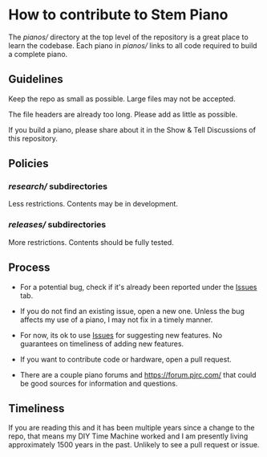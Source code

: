 # How to contribute to Stem Piano

The *pianos/* directory at the top level of the repository is a great place to learn the codebase. Each piano in *pianos/* links to all code required to build a complete piano.

## Guidelines

Keep the repo as small as possible. Large files may not be accepted.

The file headers are already too long. Please add as little as possible.

If you build a piano, please share about it in the Show & Tell Discussions of this repository.

## Policies

### *research/* subdirectories
Less restrictions. Contents may be in development.

### *releases/* subdirectories
More restrictions. Contents should be fully tested.

## Process

* For a potential bug, check if it's already been reported under the [Issues](https://github.com/gzweigle/DIY-Grand-Digital-Piano/issues) tab.

* If you do not find an existing issue, open a new one. Unless the bug affects my use of a piano, I may not fix in a timely manner.

* For now, its ok to use [Issues](https://github.com/gzweigle/DIY-Grand-Digital-Piano/issues) for suggesting new features. No guarantees on timeliness of adding new features.

* If you want to contribute code or hardware, open a pull request.

* There are a couple piano forums and https://forum.pjrc.com/ that could be good sources for information and questions.

## Timeliness
If you are reading this and it has been multiple years since a change to the repo, that means my DIY Time Machine worked and I am presently living approximately 1500 years in the past. Unlikely to see a pull request or issue.